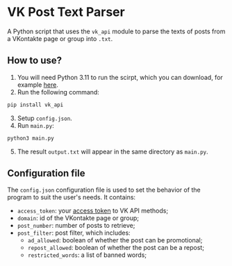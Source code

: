 # VK Post Text Parser
A Python script that uses the `vk_api` module to parse the texts of posts from a VKontakte page or group into `.txt`.

## How to use?
1. You will need Python 3.11 to run the scirpt, which you can download, for example [here](https://www.python.org/downloads/).
2. Run the following command:
  ```bash
  pip install vk_api
  ```
3. Setup `config.json`.
4. Run `main.py`:
  ```bash
  python3 main.py
  ```
5. The result `output.txt` will appear in the same directory as `main.py`.

## Configuration file
The `config.json` configuration file is used to set the behavior of the program to suit the user's needs. It contains:
- `access_token`: your [access token](https://dev.vk.com/api/access-token/getting-started) to VK API methods;
- `domain`: id of the VKontakte page or group;
- `post_number`: number of posts to retrieve;
- `post_filter`: post filter, which includes:
  - `ad_allowed`: boolean of whether the post can be promotional;
  - `repost_allowed`: boolean of whether the post can be a repost;
  - `restricted_words`: a list of banned words;